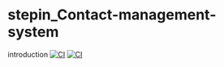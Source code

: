 # stepin_Contact-management-system

introduction
[![CI](https://github.com/Chelli-Satish/stepin_Contact-management-system/actions/workflows/build.yml/badge.svg)](https://github.com/Chelli-Satish/stepin_Contact-management-system/actions/workflows/build.yml)
[![CI](https://github.com/Chelli-Satish/stepin_Contact-management-system/actions/workflows/cppcheck.yml/badge.svg)](https://github.com/Chelli-Satish/stepin_Contact-management-system/actions/workflows/cppcheck.yml)
